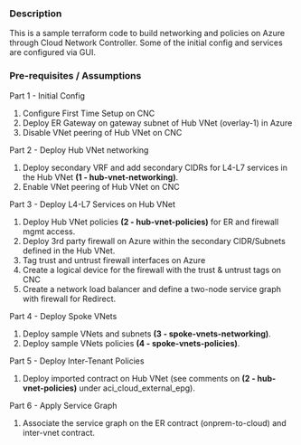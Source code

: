 
### Description

This is a sample terraform code to build networking and policies on Azure through Cloud Network Controller. Some of the initial config and services are configured via GUI. 

### Pre-requisites / Assumptions

Part 1 - Initial Config
1. Configure First Time Setup on CNC
2. Deploy ER Gateway on gateway subnet of Hub VNet (overlay-1) in Azure
3. Disable VNet peering of Hub VNet on CNC

Part 2 - Deploy Hub VNet networking 
1. Deploy secondary VRF and add secondary CIDRs for L4-L7 services in the Hub VNet **(1 - hub-vnet-networking)**.
2. Enable VNet peering of Hub VNet on CNC

Part 3 - Deploy L4-L7 Services on Hub VNet
1. Deploy Hub VNet policies **(2 - hub-vnet-policies)** for ER and firewall mgmt access.
2. Deploy 3rd party firewall on Azure within the secondary CIDR/Subnets defined in the Hub VNet.
3. Tag trust and untrust firewall interfaces on Azure 
4. Create a logical device for the firewall with the trust & untrust tags on CNC
5. Create a network load balancer and define a two-node service graph with firewall for Redirect.

Part 4 - Deploy Spoke VNets
1. Deploy sample VNets and subnets **(3 - spoke-vnets-networking)**.
2. Deploy sample VNets policies **(4 - spoke-vnets-policies)**.

Part 5 - Deploy Inter-Tenant Policies
1. Deploy imported contract on Hub VNet (see comments on **(2 - hub-vnet-policies)** under aci_cloud_external_epg). 

Part 6 - Apply Service Graph
1. Associate the service graph on the ER contract (onprem-to-cloud) and inter-vnet contract.